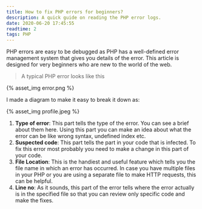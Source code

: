 ```yaml
---
title: How to fix PHP errors for beginners?
description: A quick guide on reading the PHP error logs.
date: 2020-06-20 17:45:55
readtime: 2
tags: PHP
---
```


PHP errors are easy to be debugged as PHP has a well-defined error management system that gives you details of the error. This article is designed for very beginners who are new to the world of the web.

> A typical PHP error looks like this

{% asset_img error.png %}

I made a diagram to make it easy to break it down as:

{% asset_img profile.jpeg %}

1. **Type of error**: This part tells the type of the error. You can see a brief about them here. Using this part you can make an idea about what the error can be like wrong syntax, undefined index etc.
2. **Suspected code**: This part tells the part in your code that is infected. To fix this error most probably you need to make a change in this part of your code.
3. **File Location**: This is the handiest and useful feature which tells you the file name in which an error has occurred. In case you have multiple files in your PHP or you are using a separate file to make HTTP requests, this can be helpful.
4. **Line no**: As it sounds, this part of the error tells where the error actually is in the specified file so that you can review only specific code and make the fixes.